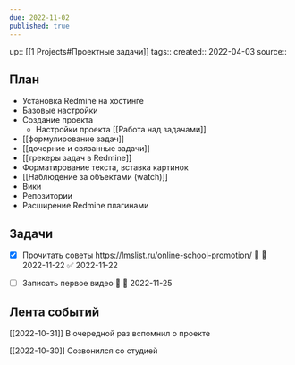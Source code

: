 ```yaml
---
due: 2022-11-02
published: true
---
```


up:: [[1 Projects#Проектные задачи]]
tags:: 
created:: 2022-04-03
source:: 

## План
- Установка Redmine на хостинге
- Базовые настройки
- Создание проекта
	- Настройки проекта
[[Работа над задачами]]
 - [[формулирование задач]]
 - [[дочерние и связанные задачи]] 
 -  [[трекеры задач в Redmine]]
- Форматирование текста, вставка картинок
- [[Наблюдение за объектами (watch)]]
- Вики
- Репозитории
- Расширение Redmine плагинами

## Задачи
- [x] Прочитать советы https://lmslist.ru/online-school-promotion/ 🔼 📅 2022-11-22 ✅ 2022-11-22
- [ ] Записать первое видео 🔼  📅 2022-11-25 


## Лента событий
[[2022-10-31]] В очередной раз вспомнил о проекте

[[2022-10-30]] Созвонился со студией
